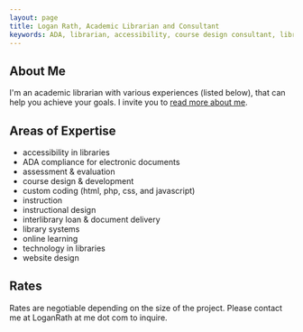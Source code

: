 ```yaml
---
layout: page
title: Logan Rath, Academic Librarian and Consultant
keywords: ADA, librarian, accessibility, course design consultant, library web design consultant, library technology, consultant, interlibrary loan consultant, interlibrary loan librarian
---
```

About Me
---
I'm an academic librarian with various experiences (listed below), that can help you achieve your goals. I invite you to [read more about me](/about/).

Areas of Expertise
---
* accessibility in libraries
* ADA compliance for electronic documents
* assessment &amp; evaluation
* course design &amp; development
* custom coding (html, php, css, and javascript)
* instruction
* instructional design
* interlibrary loan &amp; document delivery
* library systems
* online learning
* technology in libraries
* website design

Rates
---
Rates are negotiable depending on the size of the project. Please contact me at LoganRath at me dot com to inquire.

